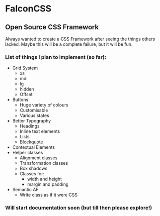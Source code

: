 # FalconCSS

## Open Source CSS Framework

Always wanted to create a CSS Framework after seeing the things others lacked.
Maybe this will be a complete failure, but it will be fun.

### List of things I plan to implement (so far):
* Grid System
    * xs
    * md
    * lg
    * hidden
    * Offset
* Buttons
    * Huge variety of colours
    * Customisable
    * Various states
* Better Typography
    * Headings
    * Inline text elements
    * Lists
    * Blockquote
* Contextual Elements
* Helper classes
    * Alignment classes
    * Transformation classes
    * Box shadows
    * Classes for:
        * width and height
        * margin and padding
* Semantic AF
    * Write class as if it were CSS

### Will start documentation soon (but till then please explore!)
